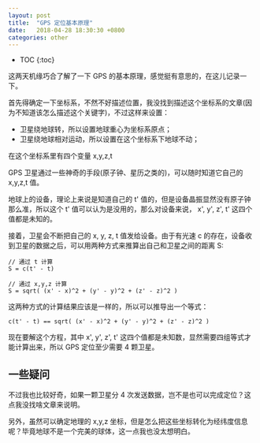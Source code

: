 ```yaml
---
layout: post
title:  "GPS 定位基本原理"
date:   2018-04-28 18:30:30 +0800
categories: other
---
```


* TOC
{:toc}


这两天机缘巧合了解了一下 GPS 的基本原理，感觉挺有意思的，在这儿记录一下。

首先得确定一下坐标系，不然不好描述位置，我没找到描述这个坐标系的文章(因为不知道该怎么描述这个关键字)，不过这样来设置：
- 卫星绕地球转，所以设置地球重心为坐标系原点；
- 卫星绕地球相对运动，所以设置在这个坐标系下地球不动；

在这个坐标系里有四个变量 x,y,z,t

GPS 卫星通过一些神奇的手段(原子钟、星历之类的)，可以随时知道它自己的 x,y,z,t 值。

地球上的设备，理论上来说是知道自己的 t' 值的，但是设备晶振显然没有原子钟那么准，所以这个 t' 值可以认为是没用的，那么对设备来说， x', y', z', t' 这四个值都是未知的。

接着，卫星会不断把自己的 x, y, z, t 值发给设备。由于有光速 c 的存在，设备收到卫星的数据之后，可以用两种方式来推算出自己和卫星之间的距离 S:

```
// 通过 t 计算
S = c(t' - t)

// 通过 x,y,z 计算
S = sqrt( (x' - x)^2 + (y' - y)^2 + (z' - z)^2 )
```

这两种方式的计算结果应该是一样的，所以可以推导出一个等式：

```
c(t' - t) == sqrt( (x' - x)^2 + (y' - y)^2 + (z' - z)^2 )
```

现在要解这个方程，其中 x', y', z', t' 这四个值都是未知数，显然需要四组等式才能计算出来，所以 GPS 定位至少需要 4 颗卫星。


## 一些疑问

不过我也比较好奇，如果一颗卫星分 4 次发送数据，岂不是也可以完成定位？这点我没找啥文章来说明。

另外，虽然可以确定地理的 x,y,z 坐标，但是怎么把这些坐标转化为经纬度信息呢？毕竟地球不是一个完美的球体，这一点我也没太想明白。
